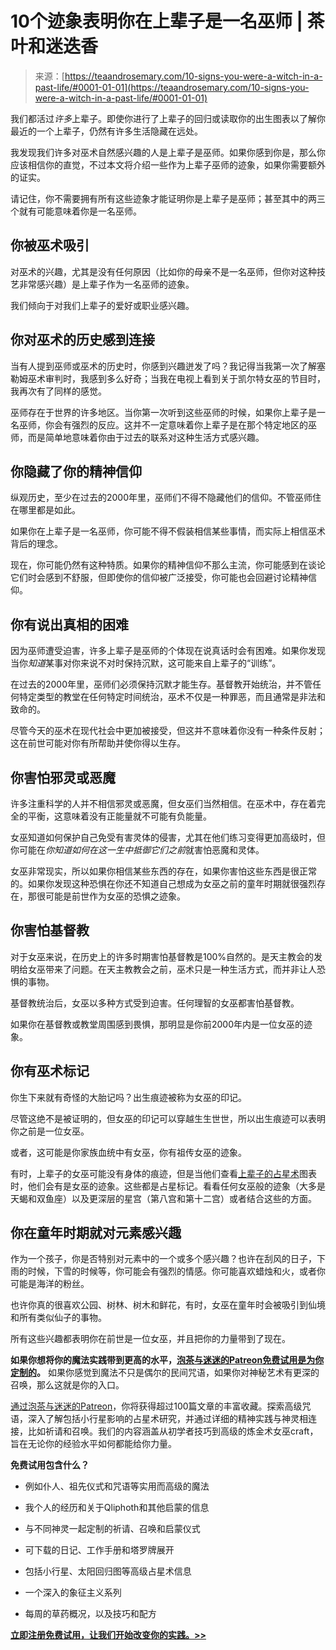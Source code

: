 <!--yml

category: 未分类

date: 2024-06-12 18:23:39

-->

# 10个迹象表明你在上辈子是一名巫师 | 茶叶和迷迭香

> 来源：[https://teaandrosemary.com/10-signs-you-were-a-witch-in-a-past-life/#0001-01-01](https://teaandrosemary.com/10-signs-you-were-a-witch-in-a-past-life/#0001-01-01)

我们都活过*许多*上辈子。即使你进行了上辈子的回归或读取你的出生图表以了解你最近的一个上辈子，仍然有许多生活隐藏在远处。

我发现我们许多对巫术自然感兴趣的人是上辈子是巫师。如果你感到你是，那么你应该相信你的直觉，不过本文将介绍一些作为上辈子巫师的迹象，如果你需要额外的证实。

请记住，你不需要拥有所有这些迹象才能证明你是上辈子是巫师；甚至其中的两三个就有可能意味着你是一名巫师。

## 你被巫术吸引

对巫术的兴趣，尤其是没有任何原因（比如你的母亲不是一名巫师，但你对这种技艺非常感兴趣）是上辈子作为一名巫师的迹象。

我们倾向于对我们上辈子的爱好或职业感兴趣。

## 你对巫术的历史感到连接

当有人提到巫师或巫术的历史时，你感到兴趣迸发了吗？我记得当我第一次了解塞勒姆巫术审判时，我感到多么好奇；当我在电视上看到关于凯尔特女巫的节目时，我再次有了同样的感觉。

巫师存在于世界的许多地区。当你第一次听到这些巫师的时候，如果你上辈子是一名巫师，你会有强烈的反应。这并不一定意味着你上辈子是在那个特定地区的巫师，而是简单地意味着你由于过去的联系对这种生活方式感兴趣。

## 你隐藏了你的精神信仰

纵观历史，至少在过去的2000年里，巫师们不得不隐藏他们的信仰。不管巫师住在哪里都是如此。

如果你在上辈子是一名巫师，你可能不得不假装相信某些事情，而实际上相信巫术背后的理念。

现在，你可能仍然有这种特质。如果你的精神信仰不那么主流，你可能感到在谈论它们时会感到不舒服，但即使你的信仰被广泛接受，你可能也会回避讨论精神信仰。

## 你有说出真相的困难

因为巫师遭受迫害，许多上辈子是巫师的个体现在说真话时会有困难。如果你发现当你*知道*某事对你来说不对时保持沉默，这可能来自上辈子的“训练”。

在过去的2000年里，巫师们必须保持沉默才能生存。基督教开始统治，并不管任何特定类型的教堂在任何特定时间统治，巫术不仅是一种罪恶，而且通常是非法和致命的。

尽管今天的巫术在现代社会中更加被接受，但这并不意味着你没有一种条件反射；这在前世可能对你有所帮助并使你得以生存。

## 你害怕邪灵或恶魔

许多注重科学的人并不相信邪灵或恶魔，但女巫们当然相信。在巫术中，存在着完全的平衡，这意味着没有正能量就不可能有负能量。

女巫知道如何保护自己免受有害灵体的侵害，尤其在他们练习变得更加高级时，但你可能在*你知道如何在这一生中抵御它们之前*就害怕恶魔和灵体。

女巫非常现实，所以如果你相信某些东西的存在，如果你害怕这些东西是很正常的。如果你发现这种恐惧在你还不知道自己想成为女巫之前的童年时期就很强烈存在，那很可能是前世作为女巫的恐惧之迹象。

## 你害怕基督教

对于女巫来说，在历史上的许多时期害怕基督教是100%自然的。是天主教会的发明给女巫带来了问题。在天主教教会之前，巫术只是一种生活方式，而并非让人恐惧的事物。

基督教统治后，女巫以多种方式受到迫害。任何理智的女巫都害怕基督教。

如果你在基督教或教堂周围感到畏惧，那明显是你前2000年内是一位女巫的迹象。

## 你有巫术标记

你生下来就有奇怪的大胎记吗？出生痕迹被称为女巫的印记。

尽管这绝不是被证明的，但女巫的印记可以穿越生生世世，所以出生痕迹可以表明你之前是一位女巫。

或者，这可能是你家族血统中有女巫，你有祖传女巫的迹象。

有时，上辈子的女巫可能没有身体的痕迹，但是当他们查看[上辈子的占星术](https://teaandrosemary.com/past-life-astrology/)图表时，他们会有是女巫的迹象。这些都是占星标记。看看任何女巫般的迹象（大多是天蝎和双鱼座）以及更深层的星宫（第八宫和第十二宫）或者结合这些的方面。

## 你在童年时期就对元素感兴趣

作为一个孩子，你是否特别对元素中的一个或多个感兴趣？也许在刮风的日子，下雨的时候，下雪的时候等，你可能会有强烈的情感。你可能喜欢蜡烛和火，或者你可能是海洋的粉丝。

也许你真的很喜欢公园、树林、树木和鲜花，有时，女巫在童年时会被吸引到仙境和所有类似仙子的事物。

所有这些兴趣都表明你在前世是一位女巫，并且把你的力量带到了现在。

**如果你想将你的魔法实践带到更高的水平，**[**泡茶与迷迷的Patreon免费试用是为你定制的**](https://www.patreon.com/teaandrosemary)**。** 如果你感觉到魔法不只是偶尔的民间咒语，如果你对神秘艺术有更深的召唤，那么这就是你的入口。

[通过泡茶与迷迷的Patreon](https://www.patreon.com/teaandrosemary)，你将获得超过100篇文章的丰富收藏。探索高级咒语，深入了解包括小行星影响的占星术研究，并通过详细的精神实践与神灵相连接，比如祈请和召唤。我们的内容涵盖从初学者技巧到高级的炼金术女巫craft，旨在无论你的经验水平如何都能给你力量。

**免费试用包含什么？**

+   例如仆人、祖先仪式和咒语等实用而高级的魔法

+   我个人的经历和关于Qliphoth和其他启蒙的信息

+   与不同神灵一起定制的祈请、召唤和启蒙仪式

+   可下载的日记、工作手册和塔罗牌展开

+   包括小行星、太阳回归图等高级占星术信息

+   一个深入的象征主义系列

+   每周的草药概况，以及技巧和配方

[**立即注册免费试用，让我们开始改变你的实践。>>**](https://www.patreon.com/teaandrosemary)
